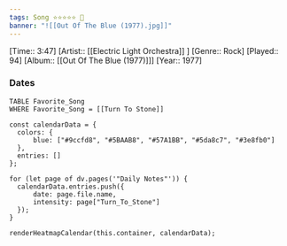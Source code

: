 ```yaml
---
tags: Song ⭐⭐⭐⭐⭐ 💛
banner: "![[Out Of The Blue (1977).jpg]]"
---
```

[Time:: 3:47]
[Artist:: [[Electric Light Orchestra]] ]
[Genre:: Rock]
[Played:: 94]
[Album:: [[Out Of The Blue (1977)]]]
[Year:: 1977]
### Dates
````dataview
TABLE Favorite_Song
WHERE Favorite_Song = [[Turn To Stone]]
````

  ```dataviewjs
const calendarData = { 
	colors: { 
		blue: ["#9ccfd8", "#5BAAB8", "#57A1BB", "#5da8c7", "#3e8fb0"] 
	}, 
	entries: [] 
}; 

for (let page of dv.pages('"Daily Notes"')) { 
	calendarData.entries.push({ 
		date: page.file.name, 
		intensity: page["Turn_To_Stone"]
	}); 
} 

renderHeatmapCalendar(this.container, calendarData);
```
